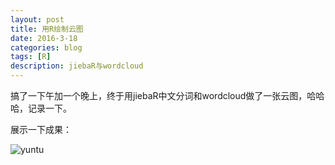 ```yaml
---
layout: post
title: 用R绘制云图
date: 2016-3-18
categories: blog
tags: [R]
description: jiebaR与wordcloud
---
```


搞了一下午加一个晚上，终于用jiebaR中文分词和wordcloud做了一张云图，哈哈哈，记录一下。

展示一下成果：

![yuntu](https://raw.githubusercontent.com/zluckyhou/zluckyhou.github.io/master/img/yuntu.PNG)
